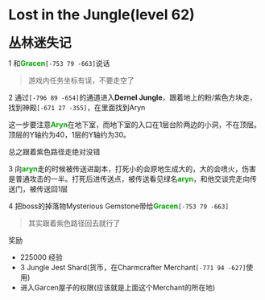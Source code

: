 # Lost in the Jungle(level 62)
<span style="font-size: 25px;">**丛林迷失记**</span>

1 和<font color=00AA00>**Gracen**</font>`[-753 79 -663]`说话
>游戏内任务坐标有误，不要走空了

2 通过`[-796 89 -654]`的通道进入**Dernel Jungle**，跟着地上的粉/紫色方块走，找到神殿`[-671 27 -355]`，在里面找到Aryn

这一步要注意<font color=00AA00>**Aryn**</font>在地下室，而地下室的入口在1层台阶两边的小洞，不在顶层。顶层的Y轴约为40，1层的Y轴约为30。

总之跟着紫色路径走绝对没错

3 向<font color=00AA00>**aryn**</font>走的时候被传送进副本，打死小的会原地生成大的，大的会喷火，伤害是普通攻击的一半。打死后进传送点，被传送看见绿名<font color=00AA00>**aryn**</font>，和他交谈完走向传送门，被传送回1层

4 把boss的掉落物Mysterious Gemstone带给<font color=00AA00>**Gracen**</font>`[-753 79 -663]`
>其实跟着紫色路径回去就行了

奖励
+ 225000 经验
+ 3 Jungle Jest Shard(货币，在Charmcrafter Merchant`[-771 94 -627]`使用)
+ 进入Garcen屋子的权限(应该就是上面这个Merchant的所在地)